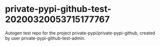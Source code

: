 # private-pypi-github-test-20200320053715177767
Autogen test repo for the project private-pypi/private-pypi-github, created by user private-pypi-github-test-admin.
